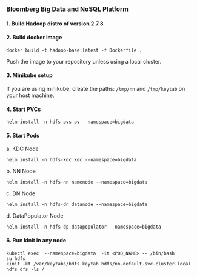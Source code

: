 ### Bloomberg Big Data and NoSQL Platform
#### 1. Build Hadoop distro of version 2.7.3
#### 2. Build docker image 
```
docker build -t hadoop-base:latest -f Dockerfile .
```
Push the image to your repository unless using a local cluster.

#### 3. Minikube setup

If you are using minikube, create the paths:
`/tmp/nn` and `/tmp/keytab` on your host machine.

#### 4. Start PVCs
```
helm install -n hdfs-pvs pv --namespace=bigdata
```
#### 5. Start Pods

a. KDC Node
```
helm install -n hdfs-kdc kdc --namespace=bigdata
```
b. NN Node
```
helm install -n hdfs-nn namenode --namespace=bigdata
```

c. DN Node
```
helm install -n hdfs-dn datanode --namespace=bigdata
```

d. DataPopulator Node
```
helm install -n hdfs-dp datapopulator --namespace=bigdata
```

#### 6. Run kinit in any node
```
kubectl exec  --namespace=bigdata  -it <POD_NAME> -- /bin/bash
su hdfs
kinit -kt /var/keytabs/hdfs.keytab hdfs/nn.default.svc.cluster.local
hdfs dfs -ls /
```
